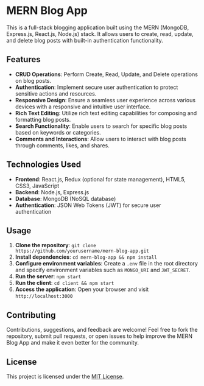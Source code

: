 # MERN Blog App

This is a full-stack blogging application built using the MERN (MongoDB, Express.js, React.js, Node.js) stack. It allows users to create, read, update, and delete blog posts with built-in authentication functionality.

## Features

- **CRUD Operations**: Perform Create, Read, Update, and Delete operations on blog posts.
- **Authentication**: Implement secure user authentication to protect sensitive actions and resources.
- **Responsive Design**: Ensure a seamless user experience across various devices with a responsive and intuitive user interface.
- **Rich Text Editing**: Utilize rich text editing capabilities for composing and formatting blog posts.
- **Search Functionality**: Enable users to search for specific blog posts based on keywords or categories.
- **Comments and Interactions**: Allow users to interact with blog posts through comments, likes, and shares.

## Technologies Used

- **Frontend**: React.js, Redux (optional for state management), HTML5, CSS3, JavaScript
- **Backend**: Node.js, Express.js
- **Database**: MongoDB (NoSQL database)
- **Authentication**: JSON Web Tokens (JWT) for secure user authentication

## Usage

1. **Clone the repository**: `git clone https://github.com/yourusername/mern-blog-app.git`
2. **Install dependencies**: `cd mern-blog-app && npm install`
3. **Configure environment variables**: Create a `.env` file in the root directory and specify environment variables such as `MONGO_URI` and `JWT_SECRET`.
4. **Run the server**: `npm start`
5. **Run the client**: `cd client && npm start`
6. **Access the application**: Open your browser and visit `http://localhost:3000`

## Contributing

Contributions, suggestions, and feedback are welcome! Feel free to fork the repository, submit pull requests, or open issues to help improve the MERN Blog App and make it even better for the community.

## License

This project is licensed under the [MIT License](LICENSE).
